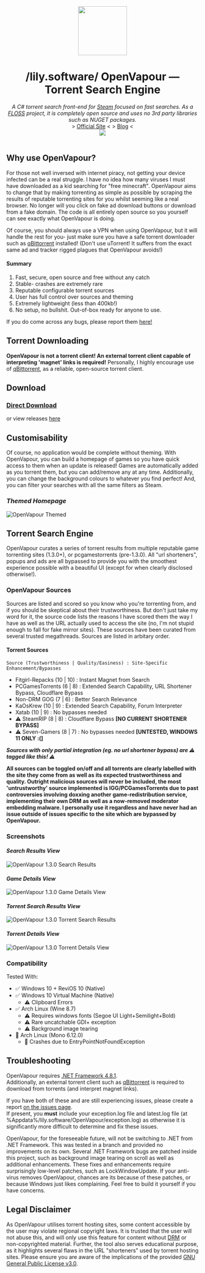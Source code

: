 <div align="center">
  <img style="width:128px;height:128px;" src="https://github.com/lily-software/OpenVapour/assets/59503910/fde232a9-1191-4d43-b2ee-f3c7281473a2">
  <h1>/lily.software/ OpenVapour — Torrent Search Engine</h1>
  <i>A C# torrent search front-end for <a href="https://store.steampowered.com">Steam</a> focused on fast searches. As a <a href="https://www.gnu.org/philosophy/floss-and-foss.en.html">FLOSS</a> project, it is completely open source and uses no 3rd party libraries such as NUGET packages.</i><br>
  > <a href="https://openvapour.lily.software">Official Site</a> <   > <a href="https://blog.lily.software">Blog</a> <<br>
  <img src="https://img.shields.io/github/downloads/lily-software/OpenVapour/total.svg?color=ff69b4&logoColor=white&labelColor=&style=for-the-badge"/>
</div><br>

## Why use OpenVapour?
For those not well inversed with internet piracy, not getting your device infected can be a real struggle. I have no idea how many viruses I must have downloaded as a kid searching for "free minecraft". OpenVapour aims to change that by making torrenting as simple as possible by scraping the results of reputable torrenting sites for you whilst seeming like a real browser. No longer will you click on fake ad download buttons or download from a fake domain. The code is all entirely open source so you yourself can see exactly what OpenVapour is doing.

Of course, you should always use a VPN when using OpenVapour, but it will handle the rest for you- just make sure you have a safe torrent downloader such as [qBittorrent](https://www.qbittorrent.org/) installed! (Don't use uTorrent! It suffers from the exact same ad and tracker rigged plagues that OpenVapour avoids!)

#### Summary
1. Fast, secure, open source and free without any catch
2. Stable- crashes are extremely rare
3. Reputable configurable torrent sources
4. User has full control over sources and theming
5. Extremely lightweight (less than 400kb!)
6. No setup, no bullshit. Out-of-box ready for anyone to use.

If you do come across any bugs, please report them [here!](https://github.com/lily-software/OpenVapour/issues)

## Torrent Downloading
**OpenVapour is not a torrent client! An external torrent client capable of interpreting 'magnet' links is required!**
Personally, I highly encourage use of [qBittorrent](https://www.qbittorrent.org/), as a reliable, open-source torrent client.

## Download
### [Direct Download](https://github.com/lily-software/OpenVapour/releases/latest/download/OpenVapour.exe)
or view releases [here](https://github.com/lily-software/OpenVapour/releases)

## Customisability
Of course, no application would be complete without theming. With OpenVapour, you can build a homepage of games so you have quick access to them when an update is released! Games are automatically added as you torrent them, but you can add/remove any at any time. Additionally, you can change the background colours to whatever you find perfect! And, you can filter your searches with all the same filters as Steam.

### *Themed Homepage*
![OpenVapour Themed](https://github.com/lily-software/OpenVapour/assets/59503910/0d46ef16-517b-4c53-8bb5-037b77485b18)

## Torrent Search Engine
OpenVapour curates a series of torrent results from multiple reputable game torrenting sites (1.3.0+), or pcgamestorrents (pre-1.3.0). All "url shorteners", popups and ads are all bypassed to provide you with the smoothest experience possible with a beautiful UI (except for when clearly disclosed otherwise!).
### OpenVapour Sources
Sources are listed and scored so you know who you're torrenting from, and if you should be skeptical about their trustworthiness. But don't just take my word for it, the source code lists the reasons I have scored them the way I have as well as the URL actually used to access the site (no, I'm not stupid enough to fall for fake mirror sites). These sources have been curated from several trusted megathreads. Sources are listed in arbitary order.
<br>
#### Torrent Sources
`Source (Trustworthiness | Quality/Easiness) : Site-Specific Enhancement/Bypasses`
+ Fitgirl-Repacks (10 | 10) : Instant Magnet from Search
+ PCGamesTorrents (6 | 8) : Extended Search Capability, URL Shortener Bypass, Cloudflare Bypass
+ Non-DRM GOG (7 | 6) : Better Search Relevance
+ KaOsKrew (10 | 9) : Extended Search Capability, Forum Interpreter
+ Xatab (10 | 9) : No bypasses needed
+ ⚠️ SteamRIP (8 | 8) : Cloudflare Bypass <b>[NO CURRENT SHORTENER BYPASS]</b>
+ ⚠️ Seven-Gamers (8 | 7) : No bypasses needed <b>[UNTESTED, WINDOWS 11 ONLY :(]</b>

***Sources with only partial integration (eg. no url shortener bypass) are ⚠️ tagged like this! ⚠️***

<b>All sources can be toggled on/off and all torrents are clearly labelled with the site they come from as well as its expected trustworthiness and quality. Outright malicious sources will never be included, the most 'untrustworthy' source implemented is IGG/PCGamesTorrents due to past controversies involving doxxing another game-redistribution service, implementing their own DRM as well as a now-removed moderator embedding malware. I personally use it regardless and have never had an issue outside of issues specific to the site which are bypassed by OpenVapour.</b></br>

### Screenshots
#### *Search Results View*
![OpenVapour 1.3.0 Search Results](https://github.com/lily-software/OpenVapour/assets/59503910/17772d03-db31-4d9f-8dd1-5d8af3bd3320)


#### *Game Details View*
![OpenVapour 1.3.0 Game Details View](https://github.com/lily-software/OpenVapour/assets/59503910/d167d3f6-525b-41f0-afd2-77e06fe7aaa2)


#### *Torrent Search Results View*
![OpenVapour 1.3.0 Torrent Search Results](https://github.com/lily-software/OpenVapour/assets/59503910/46ac424d-3d49-4ae5-9c37-da6f52c244e0)


#### *Torrent Details View*
![OpenVapour 1.3.0 Torrent Details View](https://github.com/lily-software/OpenVapour/assets/59503910/0feb0b9c-423a-4977-a6f9-56b6f20980da)

### Compatibility
Tested With:
+ ✅ Windows 10 + ReviOS 10 (Native)
+ ✅ Windows 10 Virtual Machine (Native)
  + ⚠️ Clipboard Errors
+ ✅ Arch Linux (Wine 8.7)
  + ⚠️ Requires windows fonts (Segoe UI Light+Semilight+Bold)
  + ⚠️ Rare uncatchable GDI+ exception
  + ⚠️ Background image tearing
+ 🚨 Arch Linux (Mono 6.12.0)
  + 🚨 Crashes due to EntryPointNotFoundException

## Troubleshooting
OpenVapour requires [.NET Framework 4.8.1](https://dotnet.microsoft.com/en-us/download/dotnet-framework/thank-you/net481-web-installer).<br>
Additionally, an external torrent client such as [qBittorrent](https://www.qbittorrent.org/) is required to download from torrents (and interpret magnet links).

If you have both of these and are still experiencing issues, please create a report [on the issues page](https://github.com/lily-software/OpenVapour/issues).<br>
If present, you **must** include your exception.log file and latest.log file (at %Appdata%/lily.software/OpenVapour/exception.log) as otherwise it is significantly more difficult to determine and fix these issues.

OpenVapour, for the foreseeable future, will not be switching to .NET from .NET Framework. This was tested in a branch and provided no improvements on its own. Several .NET Framework bugs are patched inside this project, such as background image tearing on scroll as well as additional enhancements. These fixes and enhancements require surprisingly low-level patches, such as LockWindowUpdate. If your anti-virus removes OpenVapour, chances are its because of these patches, or because Windows just likes complaining. Feel free to build it yourself if you have concerns.

## Legal Disclaimer
As OpenVapour utilises torrent hosting sites, some content accessible by the user may violate regional copyright laws. It is trusted that the user will not abuse this, and will only use this feature for content without [DRM](https://en.wikipedia.org/wiki/Digital_rights_management) or non-copyrighted material. Further, the tool also serves educational purpose, as it highlights several flaws in the URL "shorteners" used by torrent hosting sites. 
Please ensure you are aware of the implications of the provided [GNU General Public License v3.0](https://github.com/lily-software/OpenVapour/blob/master/LICENSE.txt).
